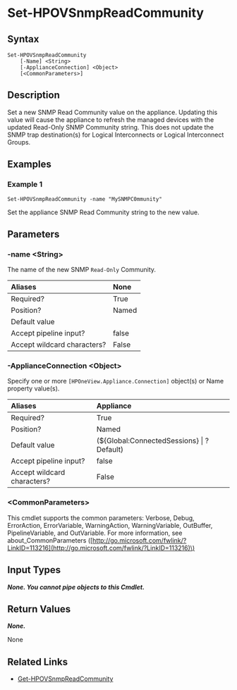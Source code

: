 ﻿---
description: Set SNMP Read Community.
---

# Set-HPOVSnmpReadCommunity

## Syntax

```text
Set-HPOVSnmpReadCommunity
    [-Name] <String>
    [-ApplianceConnection] <Object>
    [<CommonParameters>]
```

## Description

Set a new SNMP Read Community value on the appliance.  Updating this value will cause the appliance to refresh the managed devices with the updated Read-Only SNMP Community string.  This does not update the SNMP trap destination(s) for Logical Interconnects or Logical Interconnect Groups.

## Examples

###  Example 1 

```text
Set-HPOVSnmpReadCommunity -name "MySNMPC0mmunity"
```

Set the appliance SNMP Read Community string to the new value.

## Parameters

### -name &lt;String&gt;

The name of the new SNMP `Read-Only` Community.

| Aliases | None |
| :--- | :--- |
| Required? | True |
| Position? | Named |
| Default value |  |
| Accept pipeline input? | false |
| Accept wildcard characters? | False |

### -ApplianceConnection &lt;Object&gt;

Specify one or more `[HPOneView.Appliance.Connection]` object(s) or Name property value(s).

| Aliases | Appliance |
| :--- | :--- |
| Required? | True |
| Position? | Named |
| Default value | (${Global:ConnectedSessions} &vert; ? Default) |
| Accept pipeline input? | false |
| Accept wildcard characters? | False |

### &lt;CommonParameters&gt;

This cmdlet supports the common parameters: Verbose, Debug, ErrorAction, ErrorVariable, WarningAction, WarningVariable, OutBuffer, PipelineVariable, and OutVariable. For more information, see about\_CommonParameters \([http://go.microsoft.com/fwlink/?LinkID=113216](http://go.microsoft.com/fwlink/?LinkID=113216)\)

## Input Types

_**None.  You cannot pipe objects to this Cmdlet.**_

## Return Values

_**None.**_

 None

## Related Links

* [Get-HPOVSnmpReadCommunity](get-hpovsnmpreadcommunity.md)
